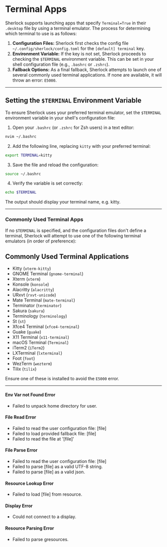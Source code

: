 # Terminal Apps

Sherlock supports launching apps that specify `Terminal=True` in their `.desktop` file by using a terminal emulator. The process for determining which terminal to use is as follows:

1. **Configuration Files:** Sherlock first checks the config file `~/.config/sherlock/config.toml` for the `[default] terminal` key. 
2. **Environment Variable:** If the key is not set, Sherlock proceeds to checking the `$TERMINAL` environment variable. This can be set in your shell configuration file (e.g., `.bashrc` or `.zshrc`).
3. **Fallback Options:** As a final fallback, Sherlock attempts to launch one of several commonly used terminal applications. If none are available, it will throw an error: `E5000`.

--- 

## Setting the `$TERMINAL` Environment Variable

To ensure Sherlock uses your preferred terminal emulator, set the `$TERMINAL` environment variable in your shell's configuration file:

1. Open your `.bashrc` (or `.zshrc` for Zsh users) in a text editor:
```bash
nvim ~/.bashrc
```
2. Add the following line, replacing `kitty` with your preferred terminal:
```bash 
export TERMINAL=kitty
```
3. Save the file and reload the configuration:
```bash 
source ~/.bashrc
```
4. Verify the variable is set correctly:
```bash 
echo $TERMINAL
```
The output should display your terminal name, e.g. kitty.

--- 

### Commonly Used Terminal Apps
If no `$TERMINAL` is specified, and the configuration files don't define a terminal, Sherlock will attempt to use one of the following terminal emulators (in order of preference):
## Commonly Used Terminal Applications

- Kitty (`xterm-kitty`)
- GNOME Terminal (`gnome-terminal`)
- Xterm (`xterm`)
- Konsole (`konsole`)
- Alacritty (`alacritty`)
- URxvt (`rxvt-unicode`)
- Mate Terminal (`mate-terminal`)
- Terminator (`terminator`)
- Sakura (`sakura`)
- Terminology (`terminology`)
- St (`st`)
- Xfce4 Terminal (`xfce4-terminal`)
- Guake (`guake`)
- X11 Terminal (`x11-terminal`)
- macOS Terminal (`Terminal`)
- iTerm2 (`iTerm2`)
- LXTerminal (`lxterminal`)
- Foot (`foot`)
- WezTerm (`wezterm`)
- Tilix (`tilix`)

Ensure one of these is installed to avoid the `E5000` error.

---

#### Env Var not Found Error
- Failed to unpack home directory for user.

#### File Read Error
- Failed to read the user configuration file: [file]
- Failed to load provided fallback file: [file]
- Failed to read the file at '[file]'

#### File Parse Error
- Failed to read the user configuration file: [file]
- Failed to parse [file] as a valid UTF-8 string.
- Failed to parse [file] as a valid json.

#### Resource Lookup Error
- Failed to load [file] from resource.

#### Display Error
- Could not connect to a display.


#### Resource Parsing Error
- Failed to parse gresources.
